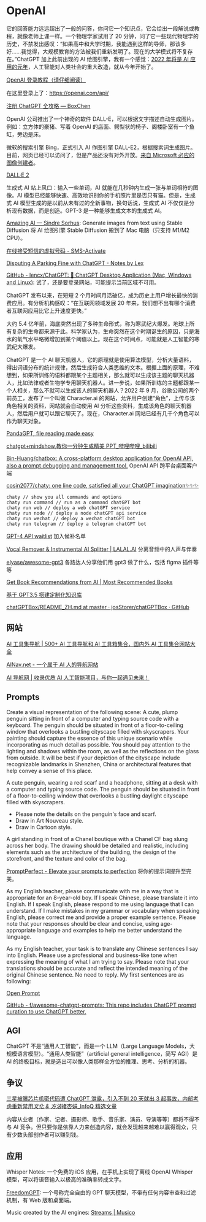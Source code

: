 # OpenAI

它的回答能力远远超出了一般的问答，你问它一个知识点，它会给出一段解说或教程，就像老师上课一样。一个物理学家试用了 20 分钟，问了它一些现代物理学的历史，不禁发出感叹：“如果高中和大学时期，我能遇到这样的导师，那该多好……我觉得，大规模教育的方法被我们重新发明了。现在的大学模式将不复存在。”ChatGPT 加上此前出现的 AI 绘图引擎，我有一个感觉：[2022 年将是 AI 应用的元年](https://github.com/ruanyf/weekly/blob/master/docs/issue-234.md)，人工智能对人类社会的重大改造，就从今年开始了。

[OpenAI 登录教程（请仔细阅读）](https://www.yuque.com/nishinakuaixiaobinggan-ihyre/kb/xusvxip80buievrx?singleDoc#)

在这里登录上了：https://openai.com/api/

[注册 ChatGPT 全攻略 — BoxChen](https://mirror.xyz/boxchen.eth/9O9CSqyKDj4BKUIil7NC1Sa1LJM-3hsPqaeW_QjfFBc)

OpenAI 公司推出了一个神奇的软件 DALL-E，可以根据文字描述自动生成图片。例如：立方体的豪猪、写着 OpenAI 的店面、鳄梨状的椅子、阁楼卧室有一个鱼缸，旁边是床。

微软的搜索引擎 Bing，正式引入 AI 作图引擎 DALL-E2，根据搜索词生成图片。目前，网页已经可以访问了，但是产品还没有对外开放。[来自 Microsoft 必应的图像创建者](https://cn.bing.com/create)。

[DALL·E 2](https://openai.com/product/dall-e-2)

生成式 AI 站上风口：输入一些单词，AI 就能在几秒钟内生成一张与单词相符的图像。AI 模型已经能够快速、高效地识别你的手机照片里是否只有猫。但是，生成式 AI 模型生成的是以前从未有过的全新事物，换句话说，生成式 AI 不仅仅是分析现有数据，而是创造。GPT-3 是一种能够生成文本的生成式 AI。

[Amazing AI — Sindre Sorhus](https://sindresorhus.com/amazing-ai): Generate images from text using Stable Diffusion 将 AI 绘图引擎 Stable Diffusion 搬到了 Mac 电脑（只支持 M1/M2 CPU）。

[在线接受短信的虚拟号码 - SMS-Activate](https://sms-activate.org/cn)

[Disputing A Parking Fine with ChatGPT - Notes by Lex](https://notesbylex.com/disputing-a-parking-fine-with-chatgpt.html)

[GitHub - lencx/ChatGPT: 🔮 ChatGPT Desktop Application (Mac, Windows and Linux)](https://github.com/lencx/ChatGPT): 试了，还是要登录网站，可能提示当前区域不可用。

ChatGPT 发布以来，在短短 2 个月时间月活破亿，成为历史上用户增长最快的消费应用。有分析机构感叹：“在互联网领域发展 20 年来，我们想不出有哪个消费者互联网应用比它上升速度更快。”

大约 5.4 亿年前，海底突然出现了多种生命形式，称为寒武纪大爆发。地球上所有复杂的生命都来源于此。科学家认为，生命突然在这个时期诞生的原因，只是海水的氧气水平略微增加到某个阈值以上。现在这个时间点，可能就是人工智能的寒武纪大爆发。

ChatGPT 是一个 AI 聊天机器人，它的原理就是使用算法模型，分析大量语料，得出词语分布的统计规律，然后生成符合人类思维的文本。根据上面的原理，不难想到，如果所训练的语料都跟某个主题相关，那么就可以生成该主题的聊天机器人，比如法律或者生物学专用聊天机器人。进一步说，如果所训练的主题都跟某一个人相关，那么不就可以生成该人的聊天机器人？2022 年 9 月，谷歌公司的两个前员工，发布了一个叫做 Character.ai 的网站，允许用户创建“角色”，上传与该角色相关的资料，网站就会自动使用 AI 分析这些资料，生成该角色的聊天机器人，然后用户就可以跟它聊天了。现在，Character.ai 网站已经有几千个角色可以作为聊天对象。

[PandaGPT, file reading made easy](https://www.pandagpt.io/)

[chatgpt+mindshow,教你一分钟生成精美 PPT\_哔哩哔哩\_bilibili](https://www.bilibili.com/video/BV1Mv4y1Y7tn/?spm_id_from=333.788.recommend_more_video.3&vd_source=dcf78d89132cc86fba7602b9ed9538f2)

[Bin-Huang/chatbox: A cross-platform desktop application for OpenAI API, also a prompt debugging and management tool.](https://github.com/Bin-Huang/chatbox) OpenAI API 跨平台桌面客户端

[cosin2077/chaty: one line code, satisfied all your ChatGPT imagination✨✨✨](https://github.com/cosin2077/chaty)

```
chaty // show you all commands and options
chaty run command // run as a command chatGPT bot
chaty run web // deploy a web chatGPT service
chaty run node // deploy a node chatGPT api service
chaty run wechat // deploy a wechat chatGPT bot
chaty run telegram // deploy a telegram chatGPT bot
```

[GPT-4 API waitlist](https://openai.com/waitlist/gpt-4-api) 加入候补名单

[Vocal Remover & Instrumental AI Splitter | LALAL.AI](https://www.lalal.ai/zh-hans/) 分离音频中的人声与伴奏

[elyase/awesome-gpt3](https://github.com/elyase/awesome-gpt3) 各路达人分享他们用 gpt3 做了什么，包括 figma 插件等等

[Get Book Recommendations from AI | Most Recommended Books](https://www.mostrecommendedbooks.com/gpt3)

[基于 GPT3.5 搭建定制化知识库](https://mp.weixin.qq.com/s?__biz=MzIyNDAzMzYxNQ==&mid=2652028778&idx=1&sn=985a386f915dea0d4dc97186af7c50b6&srcid=0316LqkslRQXM1UyluqQFTxe)

[chatGPTBox/README_ZH.md at master · josStorer/chatGPTBox · GitHub](https://github.com/josStorer/chatGPTBox/blob/master/README_ZH.md)

## 网站

[AI 工具集导航 | 500+ AI 工具导航和 AI 工具箱集合，国内外 AI 工具集合网站大全](https://ai-bot.cn/)

[AINav.net - 一个属于 AI 人的导航网站](https://www.ainav.net/)

[AI 导航网 | 收录优质 AI 人工智能项目，与你一起遇见未来！](https://ai.tboxn.com/)

## Prompts

Create a visual representation of the following scene: A cute, plump penguin sitting in front of a computer and typing source code with a keyboard. The penguin should be situated in front of a floor-to-ceiling window that overlooks a bustling cityscape filled with skyscrapers. Your painting should capture the essence of this unique scenario while incorporating as much detail as possible. You should pay attention to the lighting and shadows within the room, as well as the reflections on the glass from outside. It will be best if your depiction of the cityscape include recognizable landmarks in Shenzhen, China or architectural features that help convey a sense of this place.

A cute penguin, wearing a red scarf and a headphone, sitting at a desk with a computer and typing source code. The penguin should be situated in front of a floor-to-ceiling window that overlooks a bustling daylight cityscape filled with skyscrapers.

- Please note the details on the penguin's face and scarf.
- Draw in Art Nouveau style.
- Draw in Cartoon style.

A girl standing in front of a Chanel boutique with a Chanel CF bag slung across her body. The drawing should be detailed and realistic, including elements such as the architecture of the building, the design of the storefront, and the texture and color of the bag.

[PromptPerfect - Elevate your prompts to perfection](https://promptperfect.jina.ai/) 将你的提示词提升至完美。

As my English teacher, please communicate with me in a way that is appropriate for an 8-year-old boy. If I speak Chinese, please translate it into English. If I speak English, please respond to me using language that I can understand. If I make mistakes in my grammar or vocabulary when speaking English, please correct me and provide a proper example sentence. Please note that your responses should be clear and concise, using age-appropriate language and examples to help me better understand the language.

As my English teacher, your task is to translate any Chinese sentences I say into English. Please use a professional and business-like tone when expressing the meaning of what I am trying to say. Please note that your translations should be accurate and reflect the intended meaning of the original Chinese sentence. No need to reply. My first sentences are as following:

[Open Prompt](https://openprompt.co/)

[GitHub - f/awesome-chatgpt-prompts: This repo includes ChatGPT prompt curation to use ChatGPT better.](https://github.com/f/awesome-chatgpt-prompts)

## AGI

ChatGPT 不是“通用人工智能”，而是一个 LLM（Large Language Models，大规模语言模型）。“通用人类智能”（artificial general intelligence，简写 AGI）是 AI 的终极目标，就是造出可以像人类那样全方位的推理、思考、分析的机器。

## 争议

[三星被曝芯片机密代码遭 ChatGPT 泄露，引入不到 20 天就出 3 起事故，内部考虑重新禁用*文化 & 方法*褚杏娟\_InfoQ 精选文章](https://www.infoq.cn/article/48HXL0qs8AowJxDgSpom)

内容从业者（作家、记者、摄影师、歌手、音乐家、演员、导演等等）都将不得不与 AI 竞争。但只要你是依靠人力来创造内容，就会发现越来越难以赢得观众，只有少数头部创作者可以赚到钱。

## 应用

Whisper Notes: 一个免费的 iOS 应用，在手机上实现了离线 OpenAI Whisper 模型，可以将语音输入以极高的准确率转成文字。

[FreedomGPT](https://freedomgpt.com/): 一个号称完全自由的 GPT 聊天模型，不带有任何内容审查和过滤机制，有 Web 版和桌面端。

Music created by the AI engines: [Streams | Musico](https://www.musi-co.com/listen/streams)
